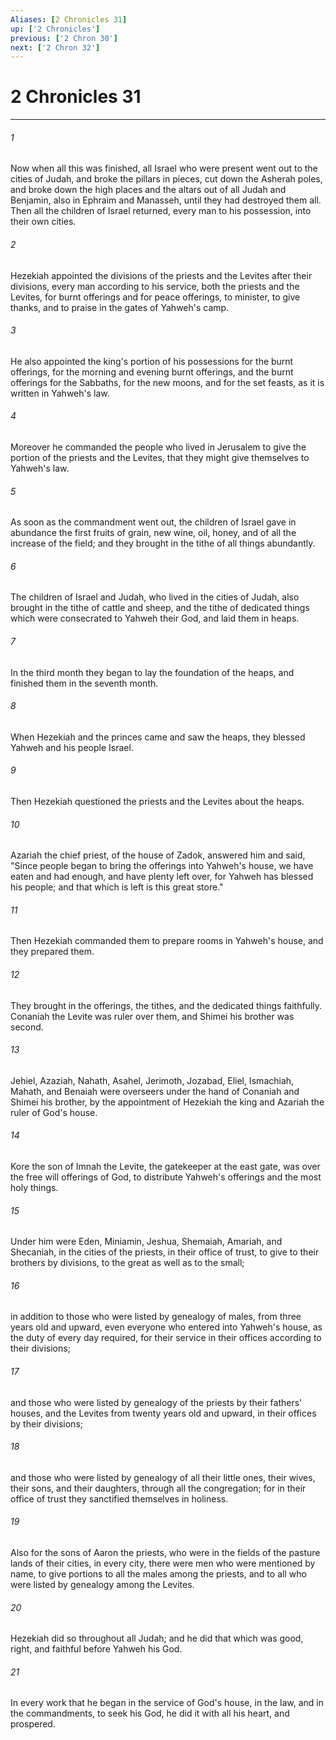 ```yaml
---
Aliases: [2 Chronicles 31]
up: ['2 Chronicles']
previous: ['2 Chron 30']
next: ['2 Chron 32']
---
```

# 2 Chronicles 31
***





###### 1 

Now when all this was finished, all Israel who were present went out to the cities of Judah, and broke the pillars in pieces, cut down the Asherah poles, and broke down the high places and the altars out of all Judah and Benjamin, also in Ephraim and Manasseh, until they had destroyed them all. Then all the children of Israel returned, every man to his possession, into their own cities. 



###### 2 

Hezekiah appointed the divisions of the priests and the Levites after their divisions, every man according to his service, both the priests and the Levites, for burnt offerings and for peace offerings, to minister, to give thanks, and to praise in the gates of Yahweh's camp. 



###### 3 

He also appointed the king's portion of his possessions for the burnt offerings, for the morning and evening burnt offerings, and the burnt offerings for the Sabbaths, for the new moons, and for the set feasts, as it is written in Yahweh's law. 



###### 4 

Moreover he commanded the people who lived in Jerusalem to give the portion of the priests and the Levites, that they might give themselves to Yahweh's law. 



###### 5 

As soon as the commandment went out, the children of Israel gave in abundance the first fruits of grain, new wine, oil, honey, and of all the increase of the field; and they brought in the tithe of all things abundantly. 



###### 6 

The children of Israel and Judah, who lived in the cities of Judah, also brought in the tithe of cattle and sheep, and the tithe of dedicated things which were consecrated to Yahweh their God, and laid them in heaps. 



###### 7 

In the third month they began to lay the foundation of the heaps, and finished them in the seventh month. 



###### 8 

When Hezekiah and the princes came and saw the heaps, they blessed Yahweh and his people Israel. 



###### 9 

Then Hezekiah questioned the priests and the Levites about the heaps. 



###### 10 

Azariah the chief priest, of the house of Zadok, answered him and said, "Since people began to bring the offerings into Yahweh's house, we have eaten and had enough, and have plenty left over, for Yahweh has blessed his people; and that which is left is this great store." 



###### 11 

Then Hezekiah commanded them to prepare rooms in Yahweh's house, and they prepared them. 



###### 12 

They brought in the offerings, the tithes, and the dedicated things faithfully. Conaniah the Levite was ruler over them, and Shimei his brother was second. 



###### 13 

Jehiel, Azaziah, Nahath, Asahel, Jerimoth, Jozabad, Eliel, Ismachiah, Mahath, and Benaiah were overseers under the hand of Conaniah and Shimei his brother, by the appointment of Hezekiah the king and Azariah the ruler of God's house. 



###### 14 

Kore the son of Imnah the Levite, the gatekeeper at the east gate, was over the free will offerings of God, to distribute Yahweh's offerings and the most holy things. 



###### 15 

Under him were Eden, Miniamin, Jeshua, Shemaiah, Amariah, and Shecaniah, in the cities of the priests, in their office of trust, to give to their brothers by divisions, to the great as well as to the small; 



###### 16 

in addition to those who were listed by genealogy of males, from three years old and upward, even everyone who entered into Yahweh's house, as the duty of every day required, for their service in their offices according to their divisions; 



###### 17 

and those who were listed by genealogy of the priests by their fathers' houses, and the Levites from twenty years old and upward, in their offices by their divisions; 



###### 18 

and those who were listed by genealogy of all their little ones, their wives, their sons, and their daughters, through all the congregation; for in their office of trust they sanctified themselves in holiness. 



###### 19 

Also for the sons of Aaron the priests, who were in the fields of the pasture lands of their cities, in every city, there were men who were mentioned by name, to give portions to all the males among the priests, and to all who were listed by genealogy among the Levites. 



###### 20 

Hezekiah did so throughout all Judah; and he did that which was good, right, and faithful before Yahweh his God. 



###### 21 

In every work that he began in the service of God's house, in the law, and in the commandments, to seek his God, he did it with all his heart, and prospered.
